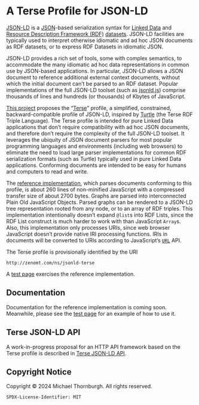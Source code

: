 A Terse Profile for JSON-LD
===========================

[JSON-LD][] is a [JSON][]-based serialization syntax for [Linked Data][] and
[Resource Description Framework (RDF)][RDF] [datasets][]. JSON-LD facilities
are typically used to interpret otherwise idiomatic and ad hoc JSON documents
as RDF datasets, or to express RDF Datasets in idiomatic JSON.

JSON-LD provides a rich set of tools, some with complex semantics, to accommodate
the many idiomatic ad hoc data representations in common use by JSON-based
applications. In particular, JSON-LD allows a JSON document to reference
additional external context documents, without which the initial document
can’t be parsed to an RDF dataset. Popular implementations of the full JSON-LD
toolset (such as [jsonld.js][]) comprise thousands of lines and hundreds (or
thousands) of Kbytes of JavaScript.

[This project][] proposes the “[Terse](terse.md)” profile, a simplified,
constrained, backward-compatible profile of JSON-LD, inspired by [Turtle][]
(the Terse RDF Triple Language). The Terse profile is intended for pure Linked
Data applications that don’t require compatibility with ad hoc JSON documents,
and therefore don’t require the complexity of the full JSON-LD toolset. It
leverages the ubiquity of JSON document parsers for most popular programming
languages and environments (including web browsers) to eliminate the need to
load large parser implementations for common RDF serialization formats (such
as Turtle) typically used in pure Linked Data applications. Conforming documents
are intended to be easy for humans and computers to read and write.

The [reference implementation](jsonld-terse.js), which parses documents
conforming to this profile, is about 260 lines of non-minified JavaScript
with a compressed transfer size of about 2700 bytes. Graphs are parsed into
interconnected Plain Old JavaScript Objects. Parsed graphs can be rendered
to a JSON-LD tree representation rooted from any node, or to an array of RDF
triples. This implementation intentionally doesn’t expand `@list`s into RDF
Lists, since the RDF List construct is much harder to work with than JavaScript
`Array`s. Also, this implementation only processes URIs, since web browser
JavaScript doesn’t provide native IRI processing functions. IRIs in documents
will be converted to URIs according to JavaScript’s [`URL`][URL api] API.

The Terse profile is provisionally identified by the URI

    http://zenomt.com/ns/jsonld-terse

A [test page][] exercises the reference implementation.

Documentation
-------------
Documentation for the reference implementation is coming soon. Meanwhile,
please see the [test page][] for an example of how to use it.

Terse JSON-LD API
-----------------
A work-in-progress proposal for an HTTP API framework based on the Terse
profile is described in [Terse JSON-LD API](api.md).

Copyright Notice
----------------
Copyright © 2024 Michael Thornburgh. All rights reserved.

    SPDX-License-Identifier: MIT


  [JSON-LD]: https://json-ld.org/
  [JSON]: https://www.rfc-editor.org/rfc/rfc8259
  [Linked Data]: https://www.w3.org/DesignIssues/LinkedData
  [RDF]: https://www.w3.org/RDF/
  [datasets]: https://www.w3.org/TR/rdf11-concepts/#section-dataset
  [This project]: https://github.com/zenomt/jsonld-terse
  [Turtle]: https://www.w3.org/TR/turtle/
  [jsonld.js]: https://github.com/digitalbazaar/jsonld.js
  [test page]: test.html
  [URL api]: https://url.spec.whatwg.org/#api
